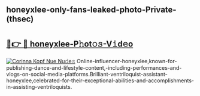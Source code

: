 ## honeyxlee-only-fans​-leaked-photo​-Private-(thsec)


# <h2><a href="https://mediaupload.pro?title=honeyxlee&ref=git">🔗👉 🔴 honeyxlee-P𝚑ot𝚘𝚜-V𝚒d𝚎o</a></h2>

[![Corinna Kopf Nue Nu𝚍e𝚜](https://i.imgur.com/0qMVB7G.gif)](https://mediaupload.pro?title=honeyxlee&ref=git)
Online-influencer-honeyxlee,known-for-publishing-dance-and-lifestyle-content,-including-performances-and-vlogs-on-social-media-platforms.Brilliant-ventriloquist-assistant-honeyxlee,celebrated-for-their-exceptional-abilities-and-accomplishments-in-assisting-ventriloquists.  